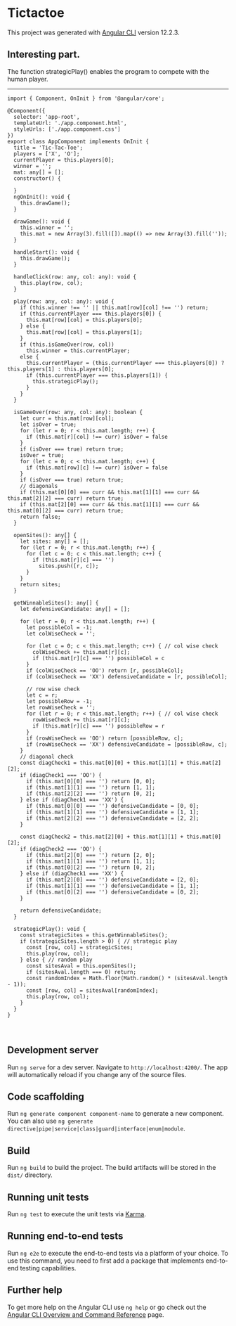 # Tictactoe

This project was generated with [Angular CLI](https://github.com/angular/angular-cli) version 12.2.3.

## Interesting part.
<p>
  The function strategicPlay() enables the program to compete with the human player.
</p>

---

```
import { Component, OnInit } from '@angular/core';

@Component({
  selector: 'app-root',
  templateUrl: './app.component.html',
  styleUrls: ['./app.component.css']
})
export class AppComponent implements OnInit {
  title = 'Tic-Tac-Toe';
  players = ['X', 'O'];
  currentPlayer = this.players[0];
  winner = '';
  mat: any[] = [];
  constructor() {
  
  }
  ngOnInit(): void {
    this.drawGame();
  }

  drawGame(): void {
    this.winner = '';
    this.mat = new Array(3).fill([]).map(() => new Array(3).fill(''));
  }

  handleStart(): void {
    this.drawGame();
  }

  handleClick(row: any, col: any): void {
    this.play(row, col);
  }

  play(row: any, col: any): void {
    if (this.winner !== '' || this.mat[row][col] !== '') return;
    if (this.currentPlayer === this.players[0]) {
      this.mat[row][col] = this.players[0];
    } else {
      this.mat[row][col] = this.players[1];
    }
    if (this.isGameOver(row, col))
      this.winner = this.currentPlayer;
    else {
      this.currentPlayer = (this.currentPlayer === this.players[0]) ? this.players[1] : this.players[0];
      if (this.currentPlayer === this.players[1]) {
        this.strategicPlay();
      }
    }
  }

  isGameOver(row: any, col: any): boolean {
    let curr = this.mat[row][col];
    let isOver = true;
    for (let r = 0; r < this.mat.length; r++) {
      if (this.mat[r][col] !== curr) isOver = false
    }
    if (isOver === true) return true;
    isOver = true;
    for (let c = 0; c < this.mat.length; c++) {
      if (this.mat[row][c] !== curr) isOver = false
    }
    if (isOver === true) return true;
    // diagonals
    if (this.mat[0][0] === curr && this.mat[1][1] === curr && this.mat[2][2] === curr) return true;
    if (this.mat[2][0] === curr && this.mat[1][1] === curr && this.mat[0][2] === curr) return true;
    return false;
  }

  openSites(): any[] {
    let sites: any[] = [];
    for (let r = 0; r < this.mat.length; r++) {
      for (let c = 0; c < this.mat.length; c++) {
        if (this.mat[r][c] === '')
          sites.push([r, c]);
      }
    }
    return sites;
  }

  getWinnableSites(): any[] {
    let defensiveCandidate: any[] = [];

    for (let r = 0; r < this.mat.length; r++) {
      let possibleCol = -1;
      let colWiseCheck = '';

      for (let c = 0; c < this.mat.length; c++) { // col wise check
        colWiseCheck += this.mat[r][c];
        if (this.mat[r][c] === '') possibleCol = c
      }
      if (colWiseCheck == 'OO') return [r, possibleCol];
      if (colWiseCheck == 'XX') defensiveCandidate = [r, possibleCol];

      // row wise check
      let c = r;
      let possibleRow = -1;
      let rowWiseCheck = '';
      for (let r = 0; r < this.mat.length; r++) { // col wise check
        rowWiseCheck += this.mat[r][c];
        if (this.mat[r][c] === '') possibleRow = r
      }
      if (rowWiseCheck == 'OO') return [possibleRow, c];
      if (rowWiseCheck == 'XX') defensiveCandidate = [possibleRow, c];
    }
    // diagonal check
    const diagCheck1 = this.mat[0][0] + this.mat[1][1] + this.mat[2][2];
    if (diagCheck1 === 'OO') {
      if (this.mat[0][0] === '') return [0, 0];
      if (this.mat[1][1] === '') return [1, 1];
      if (this.mat[2][2] === '') return [0, 2];
    } else if (diagCheck1 === 'XX') {
      if (this.mat[0][0] === '') defensiveCandidate = [0, 0];
      if (this.mat[1][1] === '') defensiveCandidate = [1, 1];
      if (this.mat[2][2] === '') defensiveCandidate = [2, 2];
    }

    const diagCheck2 = this.mat[2][0] + this.mat[1][1] + this.mat[0][2];
    if (diagCheck2 === 'OO') {
      if (this.mat[2][0] === '') return [2, 0];
      if (this.mat[1][1] === '') return [1, 1];
      if (this.mat[0][2] === '') return [0, 2];
    } else if (diagCheck1 === 'XX') {
      if (this.mat[2][0] === '') defensiveCandidate = [2, 0];
      if (this.mat[1][1] === '') defensiveCandidate = [1, 1];
      if (this.mat[0][2] === '') defensiveCandidate = [0, 2];
    }

    return defensiveCandidate;
  }

  strategicPlay(): void {
    const strategicSites = this.getWinnableSites();
    if (strategicSites.length > 0) { // strategic play
      const [row, col] = strategicSites;
      this.play(row, col);
    } else { // random play
      const sitesAval = this.openSites();
      if (sitesAval.length === 0) return;
      const randomIndex = Math.floor(Math.random() * (sitesAval.length - 1));
      const [row, col] = sitesAval[randomIndex];
      this.play(row, col);
    }
  }
}
```
<br>

## Development server

Run `ng serve` for a dev server. Navigate to `http://localhost:4200/`. The app will automatically reload if you change any of the source files.

## Code scaffolding

Run `ng generate component component-name` to generate a new component. You can also use `ng generate directive|pipe|service|class|guard|interface|enum|module`.

## Build

Run `ng build` to build the project. The build artifacts will be stored in the `dist/` directory.

## Running unit tests

Run `ng test` to execute the unit tests via [Karma](https://karma-runner.github.io).

## Running end-to-end tests

Run `ng e2e` to execute the end-to-end tests via a platform of your choice. To use this command, you need to first add a package that implements end-to-end testing capabilities.

## Further help

To get more help on the Angular CLI use `ng help` or go check out the [Angular CLI Overview and Command Reference](https://angular.io/cli) page.
